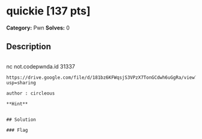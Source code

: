 # quickie [137 pts]

**Category:** Pwn
**Solves:** 0

## Description
>```
nc not.codepwnda.id 31337
```
https://drive.google.com/file/d/181bz6KFWqsjS3VPzX7TonGCdwh6uGgRa/view?usp=sharing

author : circleous

**Hint**


## Solution

### Flag

